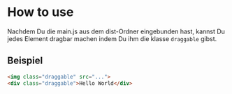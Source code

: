 # How to use

Nachdem Du die main.js aus dem dist-Ordner eingebunden hast, kannst Du jedes Element dragbar machen indem Du ihm die klasse `draggable` gibst.

## Beispiel

```HTML
<img class="draggable" src="...">
<div class="draggable">Hello World</div>
```